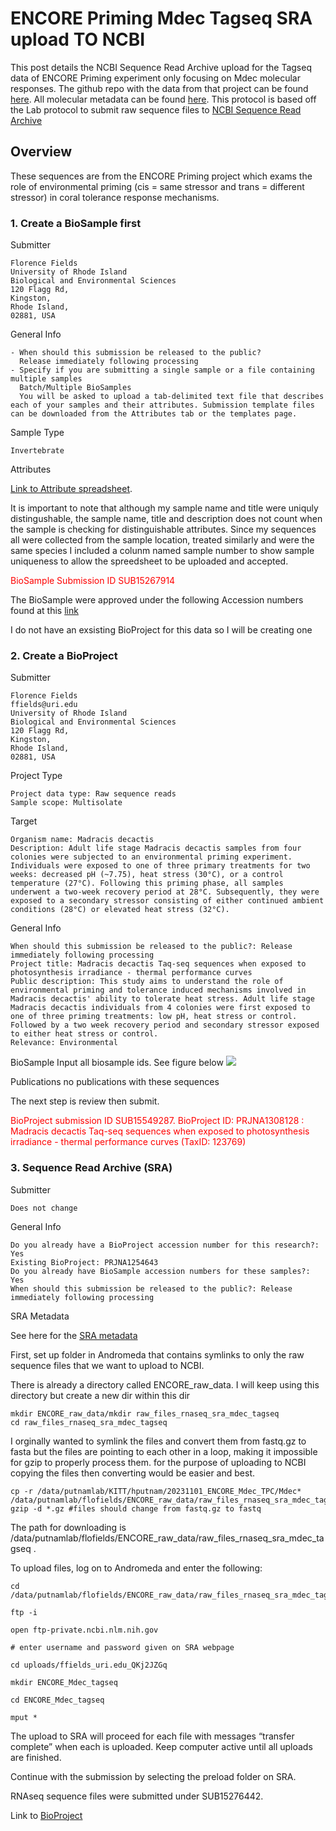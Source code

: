 ﻿---
LAYOUT: post
TITLE: Workflow ENCORE Priming SRA upload of Madracis decactis
CATEGORY: [ Protocol, Tagseq ]
TAG: [ Madracis decactis, Bioinformatics Tagseq, NCBI SRA, sequences ]
---

# ENCORE Priming Mdec Tagseq SRA upload TO NCBI 

This post details the NCBI Sequence Read Archive upload for the Tagseq data of ENCORE Priming experiment only focusing on Mdec molecular responses. The github repo with the data from that project can be found [here](https://github.com/flofields/Coral_Priming_Experiments_Summer_2024.git). All molecular metadata can be found [here](https://github.com/flofields/Coral_Priming_Experiments_Summer_2024/tree/5dba240ac13474e911af17f6027ad065f7b6b03c/data/Molecular). This protocol is based off the Lab protocol to submit raw sequence files to [NCBI Sequence Read Archive](https://github.com/Putnam-Lab/Lab_Management/blob/master/Bioinformatics_%26_Coding/Data_Mangament/SRA-Upload_Protocol.md)

## Overview

These sequences are from the ENCORE Priming project which exams the role of environmental priming (cis = same stressor and trans = different stressor) in coral tolerance response mechanisms.


### 1. Create a BioSample first

Submitter  

	Florence Fields
	University of Rhode Island
	Biological and Environmental Sciences
	120 Flagg Rd,
	Kingston,
	Rhode Island,
	02881, USA

General Info
						
	- When should this submission be released to the public?
	  Release immediately following processing
	- Specify if you are submitting a single sample or a file containing multiple samples
	  Batch/Multiple BioSamples
      You will be asked to upload a tab-delimited text file that describes each of your samples and their attributes. Submission template files can be downloaded from the Attributes tab or the templates page.

Sample Type

	Invertebrate

Attributes

[Link to Attribute spreadsheet](https://github.com/flofields/Coral_Priming_Experiments_Summer_2024/blob/07c4d476a08f71132955d54f1289de5805fc2cdc/NCBI_Uploads/Invertebrate.1.0%20(2).xlsx). 

It is important to note that although my sample name and title were uniquly distingushable, the sample name, title and description does not count when the sample is checking for distinguishable attributes. Since my sequences all were collected from the sample location, treated similarly and were the same species I included a colunm named sample number to show sample uniqueness to allow the spreedsheet to be uploaded and accepted.

<span style="color:red;"> BioSample Submission ID SUB15267914

The BioSample were approved under the following Accession numbers found at this [link](https://github.com/flofields/Coral_Priming_Experiments_Summer_2024/blob/07c4d476a08f71132955d54f1289de5805fc2cdc/NCBI_Uploads/BioSampleObjects.txt)

I do not have an exsisting BioProject for this data so I will be creating one

### 2. Create a BioProject

Submitter  

	Florence Fields
	ffields@uri.edu
	University of Rhode Island
	Biological and Environmental Sciences
	120 Flagg Rd,
	Kingston,
	Rhode Island,
	02881, USA

Project Type

	Project data type: Raw sequence reads
	Sample scope: Multisolate

Target

	Organism name: Madracis decactis
	Description: Adult life stage Madracis decactis samples from four colonies were subjected to an environmental priming experiment. Individuals were exposed to one of three primary treatments for two weeks: decreased pH (~7.75), heat stress (30°C), or a control temperature (27°C). Following this priming phase, all samples underwent a two-week recovery period at 28°C. Subsequently, they were exposed to a secondary stressor consisting of either continued ambient conditions (28°C) or elevated heat stress (32°C).

General Info

	When should this submission be released to the public?: Release immediately following processing
	Project title: Madracis decactis Taq-seq sequences when exposed to photosynthesis irradiance - thermal performance curves
	Public description: This study aims to understand the role of environmental priming and tolerance induced mechanisms involved in Madracis decactis' ability to tolerate heat stress. Adult life stage Madracis decactis individuals from 4 colonies were first exposed to one of three priming treatments: low pH, heat stress or control. Followed by a two week recovery period and secondary stressor exposed to either heat stress or control.
	Relevance: Environmental


BioSample
Input all biosample ids. See figure below
![](https://github.com/flofields/Florence_Putnam_Lab_Notebook/raw/master/images/SRA_images/bioproject_5BioSample_Mdec_Tagseq.png)

Publications
no publications with these sequences

The next step is review then submit.

<span style = "color:red;">BioProject submission ID SUB15549287. 
BioProject ID: PRJNA1308128 : Madracis decactis Taq-seq sequences when exposed to photosynthesis irradiance - thermal performance curves (TaxID: 123769)


### 3. Sequence Read Archive (SRA)

Submitter  

	Does not change

General Info

	Do you already have a BioProject accession number for this research?: Yes
	Existing BioProject: PRJNA1254643
	Do you already have BioSample accession numbers for these samples?: Yes
	When should this submission be released to the public?: Release immediately following processing

SRA Metadata

See here for the [SRA metadata](https://github.com/flofields/Mdec-Tagseq/blob/03b0f0e42cfb7d53802d0baec598d27618d9199b/NCBI_Uploads/SRA_metadata_acc%20(1).xlsx)

First, set up folder in Andromeda that contains symlinks to only the raw sequence files that we want to upload to NCBI.

There is already a directory called ENCORE_raw_data. I will keep using this directory but create a new dir within this dir

	mkdir ENCORE_raw_data/mkdir raw_files_rnaseq_sra_mdec_tagseq
	cd raw_files_rnaseq_sra_mdec_tagseq

I orginally wanted to symlink the files and convert them from fastq.gz to fasta but the files are pointing to each other in a loop, making it impossible for gzip to properly process them. for the purpose of uploading to NCBI copying the files then converting would be easier and best.


	cp -r /data/putnamlab/KITT/hputnam/20231101_ENCORE_Mdec_TPC/Mdec* /data/putnamlab/flofields/ENCORE_raw_data/raw_files_rnaseq_sra_mdec_tagseq
	gzip -d *.gz #files should change from fastq.gz to fastq

The path for downloading is /data/putnamlab/flofields/ENCORE_raw_data/raw_files_rnaseq_sra_mdec_tagseq .

To upload files, log on to Andromeda and enter the following:

```
cd /data/putnamlab/flofields/ENCORE_raw_data/raw_files_rnaseq_sra_mdec_tagseq

ftp -i

open ftp-private.ncbi.nlm.nih.gov

# enter username and password given on SRA webpage 

cd uploads/ffields_uri.edu_QKj2JZGq

mkdir ENCORE_Mdec_tagseq

cd ENCORE_Mdec_tagseq

mput *
```

The upload to SRA will proceed for each file with messages “transfer complete” when each is uploaded. Keep computer active until all uploads are finished.

Continue with the submission by selecting the preload folder on SRA.

RNAseq sequence files were submitted under SUB15276442.

Link to [BioProject](https://www.ncbi.nlm.nih.gov/bioproject/PRJNA1254643)